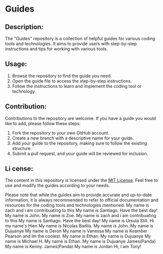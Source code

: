 
# Guides

## Description:
The "Guides" repository is a collection of helpful guides for various coding tools and technologies. It aims to provide users with step-by-step instructions and tips for working with various tools.

## Usage:
1. Browse the repository to find the guide you need.
2. Open the guide file to access the step-by-step instructions.
3. Follow the instructions to learn and implement the coding tool or technology.

## Contribution:
Contributions to the repository are welcome. If you have a guide you would like to add, please follow these steps:
1. Fork the repository to your own GitHub account.
2. Create a new branch with a descriptive name for your guide.
3. Add your guide to the repository, making sure to follow the existing structure.
4. Submit a pull request, and your guide will be reviewed for inclusion.

## Li cense:
The content in this repository is licensed under the [MIT License](https://github.com/DezSays/Guides/blob/main/LICENSE). Feel free to use and modify the guides according to your needs.

Please note that while the guides aim to provide accurate and up-to-date information, it is always recommended to refer to official documentation and resources for the coding tools and technologies mentioned.
My name is zach and i am contribuating to this
My name is Santiago. Have the best day!
My name is John. 
My name is Zoe.
My name is zach and i am contribuating to this
My name is Santiago. Have the best day!
My name is Ursula Still.
Hi my name's Hien
My name is Nicolas Badila.
My name is John. 
My name is Dujuanye
My name is Deron
My name is Vanessa
My name is Keamber Pearson and Im the coolest.
My name is Ethan.
My name is Dujuanye
My name is Michael H.
My name is Ethan.
My name is Dujuanye
James(Panda)
My name is Kenny.
James(Panda)
My name is Jordan
Hi, I am Tony!




